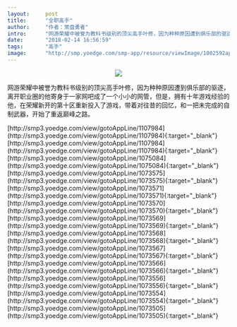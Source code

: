 ```yaml
---
layout:     post
title:      "全职高手"
author:     "作者：常盘勇者"
intro:      "网游荣耀中被誉为教科书级别的顶尖高手叶修，因为种种原因遭到俱乐部的驱逐，离开职业圈的他寄身于一家网吧成了一个小小的网管，但是，拥有十年游戏经验的他，在荣耀新开的第十区重新投入了游戏，带着对往昔的回忆，和一把未完成的自制武器，开始了重返巅峰之路。"
date:       "2018-02-14 16:56:59"
tags:       "高手"
image:      "http://smp.yoedge.com/smp-app/resource/viewImage/1002592appline.png"
---
```

<div style="text-align: center">
<p><img src="http://smp.yoedge.com/smp-app/resource/viewImage/1002592appline.png"/></p>
</div>
<p class="post-meta">
<span>网游荣耀中被誉为教科书级别的顶尖高手叶修，因为种种原因遭到俱乐部的驱逐，离开职业圈的他寄身于一家网吧成了一个小小的网管，但是，拥有十年游戏经验的他，在荣耀新开的第十区重新投入了游戏，带着对往昔的回忆，和一把未完成的自制武器，开始了重返巅峰之路。</span>
</p>
[http://smp3.yoedge.com/view/gotoAppLine/1107984](http://smp3.yoedge.com/view/gotoAppLine/1107984){:target="_blank"}
[http://smp3.yoedge.com/view/gotoAppLine/1107984](http://smp3.yoedge.com/view/gotoAppLine/1107984){:target="_blank"}
[http://smp3.yoedge.com/view/gotoAppLine/1075084](http://smp3.yoedge.com/view/gotoAppLine/1075084){:target="_blank"}
[http://smp3.yoedge.com/view/gotoAppLine/1073575](http://smp3.yoedge.com/view/gotoAppLine/1073575){:target="_blank"}
[http://smp3.yoedge.com/view/gotoAppLine/1073571](http://smp3.yoedge.com/view/gotoAppLine/1073571){:target="_blank"}
[http://smp3.yoedge.com/view/gotoAppLine/1073570](http://smp3.yoedge.com/view/gotoAppLine/1073570){:target="_blank"}
[http://smp3.yoedge.com/view/gotoAppLine/1073569](http://smp3.yoedge.com/view/gotoAppLine/1073569){:target="_blank"}
[http://smp3.yoedge.com/view/gotoAppLine/1073568](http://smp3.yoedge.com/view/gotoAppLine/1073568){:target="_blank"}
[http://smp3.yoedge.com/view/gotoAppLine/1073567](http://smp3.yoedge.com/view/gotoAppLine/1073567){:target="_blank"}
[http://smp3.yoedge.com/view/gotoAppLine/1073566](http://smp3.yoedge.com/view/gotoAppLine/1073566){:target="_blank"}
[http://smp3.yoedge.com/view/gotoAppLine/1073556](http://smp3.yoedge.com/view/gotoAppLine/1073556){:target="_blank"}
[http://smp3.yoedge.com/view/gotoAppLine/1073554](http://smp3.yoedge.com/view/gotoAppLine/1073554){:target="_blank"}
[http://smp3.yoedge.com/view/gotoAppLine/1073505](http://smp3.yoedge.com/view/gotoAppLine/1073505){:target="_blank"}


